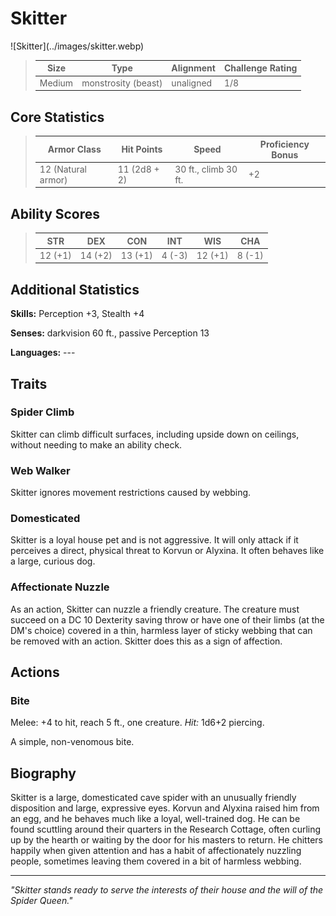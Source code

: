 # Skitter

<link rel="stylesheet" href="../../drow_theme.css">
![Skitter](../images/skitter.webp)


> | **Size** | **Type** | **Alignment** | **Challenge Rating** |
> |----------|----------|---------------|----------------------|
> | Medium | monstrosity (beast) | unaligned | 1/8 |

## Core Statistics

> | **Armor Class** | **Hit Points** | **Speed** | **Proficiency Bonus** |
> |-----------------|----------------|-----------|------------------------|
> | 12 (Natural armor) | 11 (2d8 + 2) | 30 ft., climb 30 ft. | +2 |

## Ability Scores

> | **STR** | **DEX** | **CON** | **INT** | **WIS** | **CHA** |
> |---------|---------|---------|---------|---------|---------|
> | 12 (+1) | 14 (+2) | 13 (+1) | 4 (-3) | 12 (+1) | 8 (-1) |

## Additional Statistics

**Skills:** Perception +3, Stealth +4

**Senses:** darkvision 60 ft., passive Perception 13

**Languages:** ---

## Traits

### Spider Climb
Skitter can climb difficult surfaces, including upside down on ceilings, without needing to make an ability check.

### Web Walker
Skitter ignores movement restrictions caused by webbing.

### Domesticated
Skitter is a loyal house pet and is not aggressive. It will only attack if it perceives a direct, physical threat to Korvun or Alyxina. It often behaves like a large, curious dog.

### Affectionate Nuzzle
As an action, Skitter can nuzzle a friendly creature. The creature must succeed on a DC 10 Dexterity saving throw or have one of their limbs (at the DM's choice) covered in a thin, harmless layer of sticky webbing that can be removed with an action. Skitter does this as a sign of affection.

## Actions

### Bite
Melee: +4 to hit, reach 5 ft., one creature. *Hit:* 1d6+2 piercing.

A simple, non-venomous bite.

## Biography

Skitter is a large, domesticated cave spider with an unusually friendly disposition and large, expressive eyes. Korvun and Alyxina raised him from an egg, and he behaves much like a loyal, well-trained dog. He can be found scuttling around their quarters in the Research Cottage, often curling up by the hearth or waiting by the door for his masters to return. He chitters happily when given attention and has a habit of affectionately nuzzling people, sometimes leaving them covered in a bit of harmless webbing.

---

*"Skitter stands ready to serve the interests of their house and the will of the Spider Queen."*